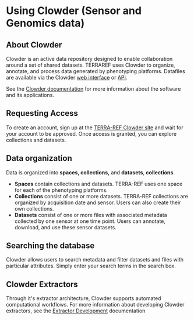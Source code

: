 # Using Clowder \(Sensor and Genomics data\)

## About Clowder

Clowder is an active data repository designed to enable collaboration around a set of shared datasets. TERRAREF uses Clowder to organize, annotate, and process data generated by phenotyping platforms. Datafiles are available via the Clowder [web interface](http://terraref.ncsa.illinois.edu/clowder/spaces) or [API](https://clowder.ncsa.illinois.edu/swagger/?url=https://terraref.ncsa.illinois.edu/clowder/swagger).

See the [Clowder documentation](https://clowder.ncsa.illinois.edu/docs/) for more information about the software and its applications.

## Requesting Access

To create an account, sign up at the [TERRA-REF Clowder site](https://terraref.ncsa.illinois.edu/clowder/spaces) and wait for your account to be approved. Once access is granted, you can explore collections and datasets.

## **Data organization**

Data is organized into **spaces, collections,** and **datasets**, **collections**.

* **Spaces** contain collections and datasets. TERRA-REF uses one space for each of the phenotyping platforms.
* **Collections** consist of one or more datasets. TERRA-REF collections are organized by acquisition date and sensor. Users can also create their own collections.
* **Datasets** consist of one or more files with associated metadata collected by one sensor at one time point. Users can annotate, download, and use these sensor datasets.

## **Searching the database**

Clowder allows users to search metadata and filter datasets and files with particular attributes. Simply enter your search terms in the search box.

## Clowder Extractors

Through it's extractor architecture, Clowder supports automated computational workflows. For more information about developing Clowder extractors, see the [Extractor Development](https://opensource.ncsa.illinois.edu/confluence/display/CATS/Extractor+Development) documentation

